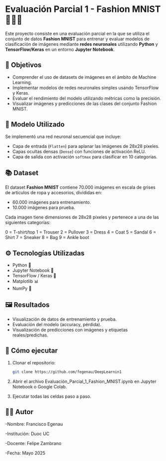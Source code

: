 # Evaluación Parcial 1 - Fashion MNIST 🧠👕👟

Este proyecto consiste en una evaluación parcial en la que se utiliza el conjunto de datos **Fashion MNIST** para entrenar y evaluar modelos de clasificación de imágenes mediante **redes neuronales** utilizando **Python** y **TensorFlow/Keras** en un entorno **Jupyter Notebook**.

## 📌 Objetivos

- Comprender el uso de datasets de imágenes en el ámbito de Machine Learning.
- Implementar modelos de redes neuronales simples usando TensorFlow y Keras.
- Evaluar el rendimiento del modelo utilizando métricas como la precisión.
- Visualizar imágenes y predicciones de las clases del conjunto Fashion MNIST.

## 🧠 Modelo Utilizado

Se implementó una red neuronal secuencial que incluye:

- Capa de entrada (`Flatten`) para aplanar las imágenes de 28x28 píxeles.
- Capas ocultas densas (`Dense`) con funciones de activación ReLU.
- Capa de salida con activación `softmax` para clasificar en 10 categorías.

## 📚 Dataset

El dataset **Fashion MNIST** contiene 70.000 imágenes en escala de grises de artículos de ropa y accesorios, divididas en:

- 60.000 imágenes para entrenamiento.
- 10.000 imágenes para prueba.

Cada imagen tiene dimensiones de 28x28 píxeles y pertenece a una de las siguientes categorías:

0 = T-shirt/top
1 = Trouser
2 = Pullover
3 = Dress
4 = Coat
5 = Sandal
6 = Shirt
7 = Sneaker
8 = Bag
9 = Ankle boot


## ⚙️ Tecnologías Utilizadas

- Python 🐍
- Jupyter Notebook 📒
- TensorFlow / Keras 🤖
- Matplotlib 📊
- NumPy 🔢

## 🖼️ Resultados

- Visualización de datos de entrenamiento y prueba.
- Evaluación del modelo (accuracy, pérdida).
- Visualización de predicciones con imágenes y etiquetas reales/predichas.

## 🚀 Cómo ejecutar

1. Clonar el repositorio:
   ```bash
   git clone https://github.com/fegenau/DeepLearnin1
   ```

2. Abrir el archivo Evaluación_Parcial_1_Fashion_MNIST.ipynb en Jupyter Notebook o Google Colab.

3. Ejecutar todas las celdas paso a paso.
   
## 👨‍🏫 Autor

-Nombre: Francisco Egenau

-Institución: Duoc UC

-Docente: Felipe Zambrano

-Fecha: Mayo 2025

